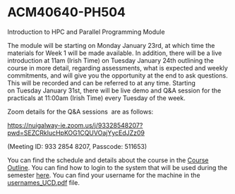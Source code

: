 # ACM40640-PH504
Introduction to HPC and Parallel Programming Module

The module will be starting on Monday January 23rd, at which time the materials for Week 1 will be made available. In addition, there will be a live introduction at 11am (Irish Time) on Tuesday January 24th outlining the course in more detail, regarding assessments, what is expected and weekly commitments, and will give you the opportunity at the end to ask questions. This will be recorded and can be referred to at any time. Starting on Tuesday January 31st, there will be live demo and Q&A session for the practicals at 11:00am (Irish Time) every Tuesday of the week.

Zoom details for the Q&A sessions  are as follows:

https://nuigalway-ie.zoom.us/j/93328548207?pwd=SEZCRklucHpKOG1CQUVOajYycEdJZz09

(Meeting ID: 933 2854 8207, Passcode: 511653)

You can find the schedule and details about the course in the [Course Outline](Course_Outline_Jan24.pdf). You can find how to login to the system that will be used during the semester [here](). You can find your username for the machine in the [usernames_UCD.pdf](usernames_Jan24.pdf) file.
